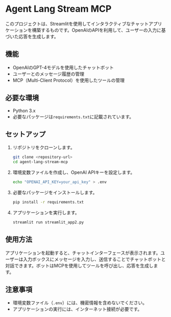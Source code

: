 # Agent Lang Stream MCP

このプロジェクトは、Streamlitを使用してインタラクティブなチャットアプリケーションを構築するものです。OpenAIのAPIを利用して、ユーザーの入力に基づいた応答を生成します。

## 機能

- OpenAIのGPT-4モデルを使用したチャットボット
- ユーザーとのメッセージ履歴の管理
- MCP（Multi-Client Protocol）を使用したツールの管理

## 必要な環境

- Python 3.x
- 必要なパッケージは`requirements.txt`に記載されています。

## セットアップ

1. リポジトリをクローンします。
   ```bash
   git clone <repository-url>
   cd agent-lang-stream-mcp
   ```

2. 環境変数ファイルを作成し、OpenAI APIキーを設定します。
   ```bash
   echo "OPENAI_API_KEY=your_api_key" > .env
   ```

3. 必要なパッケージをインストールします。
   ```bash
   pip install -r requirements.txt
   ```

4. アプリケーションを実行します。
   ```bash
   streamlit run streamlit_app2.py
   ```

## 使用方法

アプリケーションを起動すると、チャットインターフェースが表示されます。ユーザーは入力ボックスにメッセージを入力し、送信することでチャットボットと対話できます。ボットはMCPを使用してツールを呼び出し、応答を生成します。

## 注意事項

- 環境変数ファイル（`.env`）には、機密情報を含めないでください。
- アプリケーションの実行には、インターネット接続が必要です。
